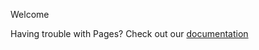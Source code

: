  Welcome 



Having trouble with Pages? Check out our [documentation](antonsakovych.github.io/apple-app-site-association
) 
